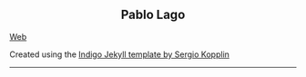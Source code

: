 <p align="center">
    <h2 align="center">Pablo Lago</h2>
</p>

<a href="http://L4g0.github.io/">Web</a>

Created using the [Indigo Jekyll template by Sergio Kopplin](https://github.com/sergiokopplin/indigo)


---
